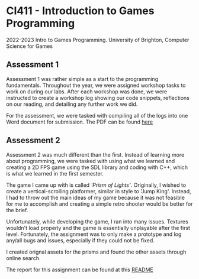 # CI411 - Introduction to Games Programming
2022-2023 Intro to Games Programming. University of Brighton, Computer Science for Games
## Assessment 1
Assessment 1 was rather simple as a start to the programming fundamentals. Throughout the year, we were assigned workshop tasks to work on during our labs. After each workshop was done, we were instructed to create a workshop log showing our code snippets, reflections on our reading, and detailing any further work we did. 

For the assessment, we were tasked with compiling all of the logs into one Word document for submission. The PDF can be found [here](/Semester%201/CI411_ASSESSMENT1.pdf)
## Assessment 2
Assessment 2 was much different than the first. Instead of learning more about programming, we were tasked with using what we learned and creating a 2D FPS game using the SDL library and coding with C++, which is what we learned in the first semester.

The game I came up with is called <i>'Prism of Lights'</i>. Originally, I wished to create a vertical-scrolling platformer, similar in style to 'Jump King'. Instead, I had to throw out the main ideas of my game because it was not feasible for me to accomplish and creating a simple retro shooter would be better for the brief.

Unfortunately, while developing the game, I ran into many issues. Textures wouldn't load properly and the game is essentially unplayable after the first level. Fortunately, the assignment was to only make a prototype and log any/all bugs and issues, especially if they could not be fixed.

I created orignal assets for the prisms and found the other assets through online search.

The report for this assignment can be found at this [README](/Semester%202)
